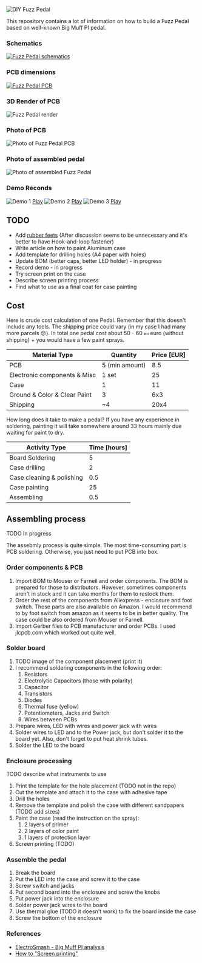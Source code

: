 ![DIY Fuzz Pedal](./photos/composition-photo.png)

This repository contains a lot of information on how to build a Fuzz Pedal based
on well-known Big Muff PI pedal.

### Schematics

[![Fuzz Pedal schematics](./photos/schematics.png)](./schematics.pdf)

### PCB dimensions

[![Fuzz Pedal PCB](./photos/pcb.png)](./pcb.pdf)

### 3D Render of PCB

![Fuzz Pedal render](./photos/pcb-render.png)

### Photo of PCB

![Photo of Fuzz Pedal PCB](./photos/pcb-photo2.png)

### Photo of assembled pedal

![Photo of assembled Fuzz Pedal](./photos/pedal-photo1.png)

### Demo Reconds

![Demo 1](./demos/demo1.png)        [Play][4] 
![Demo 2](./demos/demo2.png)        [Play][5] 
![Demo 3](./demos/demo3.png)        [Play][6] 

## TODO

* Add [rubber feets][1] (After discussion seems to be unnecessary and it's better to have Hook-and-loop fastener)
* Write article on how to paint Aluminum case
* Add template for drilling holes (A4 paper with holes)
* Update BOM (better caps, better LED holder)  - in progress
* Record demo - in progress
* Try screen print on the case
* Describe screen printing process
* Find what to use as a final coat for case painting

## Cost

Here is crude cost calculation of one Pedal. Remember that this doesn't include
any tools. The shipping price could vary (in my case I had many more parcels
😕). In total one pedal cost about 50 - 60 💶 euro (without shipping) + you would
have a few paint sprays.

| Material Type                | Quantity       | Price [EUR] |
|------------------------------|----------------|-------------|
| PCB                          | 5 (min amount) |     8.5     |
| Electronic components & Misc |      1 set     |      25     |
| Case                         |        1       |      11     |
| Ground & Color & Clear Paint |        3       |     6x3     |
| Shipping                     |       ~4       |     20x4    |

How long does it take to make a pedal? If you have any experience in soldering,
painting it will take somewhere around 33 hours mainly due waiting for paint to
dry.

| Activity Type             | Time [hours] |
|---------------------------|--------------|
| Board Soldering           |       5      |
| Case drilling             |       2      |
| Case cleaning & polishing |      0.5     |
| Case painting             |      25      |
| Assembling                |      0.5     |

## Assembling process

TODO In progress

The assebmly process is quite simple. The most time-consuming part is PCB
soldering. Otherwise, you just need to put PCB into box.

### Order components & PCB

1. Import BOM to Mouser or Farnell and order components. The BOM is prepared for
   those to distributors. However, sometimes components aren't in stock and it
   can take months for them to restock them.
2. Order the rest of the components from Aliexpress - enclosure and foot switch.
   Those parts are also available on Amazon. I would recommend to by foot switch
   from amazon as it seems to be in better quality. The case could be also
   ordered from Mouser or Farnell.
3. Import Gerber files to PCB manufacturer and order PCBs. I used jlcpcb.com
   which worked out quite well.

### Solder board

1. TODO image of the component placement (print it)
2. I recommend soldering components in the following order:
    1. Resistors
    2. Electrolytic Capacitors (those with polarity)
    3. Capacitor
    4. Transistors
    5. Diodes
    6. Thermal fuse (yellow)
    7. Potentiometers, Jacks and Switch
    8. Wires between PCBs
3. Prepare wires, LED with wires and power jack with wires
4. Solder wires to LED and to the Power jack, but don't solder it to the board
   yet. Also, don't forget to put heat shrink tubes.
5. Solder the LED to the board 

### Enclosure processing

TODO describe what instruments to use
1. Print the template for the hole placement (TODO not in the repo)
2. Cut the template and attach it to the case with adhesive tape
3. Drill the holes
4. Remove the template and polish the case with different sandpapers (TODO add
   sizes)
5. Paint the case (read the instruction on the spray):
    1. 2 layers of primer
    2. 2 layers of color paint
    3. 1 layers of protection layer
6. Screen printing (TODO)

### Assemble the pedal

1. Break the board
2. Put the LED into the case and screw it to the case
3. Screw switch and jacks
4. Put second board into the enclosure and screw the knobs
5. Put power jack into the enclosure
6. Solder power jack wires to the board
7. Use thermal glue (TODO it doesn't work) to fix the board inside the case
8. Screw the bottom of the enclosure

### References

* [ElectroSmash - Big Muff PI analysis](https://www.electrosmash.com/big-muff-pi-analysis)
* [How to "Screen printing"](https://www.youtube.com/watch?v=NS8Q9LUIKA8)

[1]: http://www.diyguitarpedals.com.au/shop/index.php?main_page=product_info&cPath=15&products_id=591
[2]: http://www.caravanelectroworks.com/?p=418
[3]: http://rezzonics.blogspot.com/2018/05/nutube-screamer-schematics-bom-layout.html
[4]: https://soundcloud.com/user-605705068/fuzzpedal-demo-param-1
[5]: https://soundcloud.com/user-605705068/fuzzpedal-demo-param-2
[6]: https://soundcloud.com/user-605705068/fuzzpedal-demo-param-3
